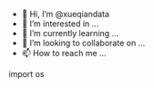 - 👋 Hi, I’m @xueqiandata
- 👀 I’m interested in ...
- 🌱 I’m currently learning ...
- 💞️ I’m looking to collaborate on ...
- 📫 How to reach me ...

<!---
xueqiandata/xueqiandata is a ✨ special ✨ repository because its `README.md` (this file) appears on your GitHub profile.
You can click the Preview link to take a look at your changes.
--->
import os

